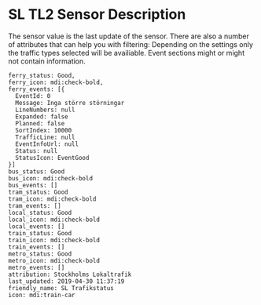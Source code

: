 SL TL2 Sensor Description
===============================

The sensor value is the last update of the sensor.  There are also a number of attributes that can help you with filtering:
Depending on the settings only the traffic types selected will be availiable. Event sections might or might not contain
information.

```
ferry_status: Good,
ferry_icon: mdi:check-bold,
ferry_events: [{
  EventId: 0
  Message: Inga större störningar
  LineNumbers: null
  Expanded: false
  Planned: false
  SortIndex: 10000
  TrafficLine: null
  EventInfoUrl: null
  Status: null
  StatusIcon: EventGood
}]
bus_status: Good
bus_icon: mdi:check-bold
bus_events: []
tram_status: Good
tram_icon: mdi:check-bold
tram_events: []
local_status: Good
local_icon: mdi:check-bold
local_events: []
train_status: Good
train_icon: mdi:check-bold
train_events: []
metro_status: Good
metro_icon: mdi:check-bold
metro_events: []
attribution: Stockholms Lokaltrafik
last_updated: 2019-04-30 11:37:19
friendly_name: SL Trafikstatus
icon: mdi:train-car
```